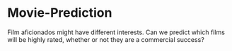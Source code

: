 # Movie-Prediction
Film aficionados might have different interests. Can we predict which films will be highly rated, whether or not they are a commercial success?
